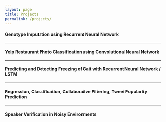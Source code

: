 ```yaml
---
layout: page
title: Projects
permalink: /projects/
---
```


#### Genotype Imputation using Recurrent Neural Network  
---
#### Yelp Restaurant Photo Classification using Convolutional Neural Network  
---
#### Predicting and Detecting Freezing of Gait with Recurrent Neural Network / LSTM  
---
#### Regression, Classification, Collaborative Filtering, Tweet Popularity Prediction  
---
#### Speaker Verification in Noisy Environments  
